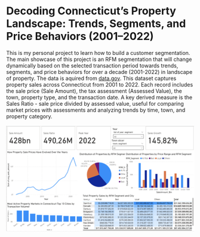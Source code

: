 # Decoding Connecticut’s Property Landscape: Trends, Segments, and Price Behaviors (2001–2022)
This is my personal project to learn how to build a customer segmentation. The main showcase of this project is an RFM segmentation that will change dynamically based on the selected transaction period towards trends, segments, and price behaviors for over a decade (2001-2022) in landscape of property. The data is aquired from [data.gov](https://catalog.data.gov/dataset/real-estate-sales-2001-2018). This dataset captures property sales across Connecticut from 2001 to 2022. Each record includes the sale price (Sale Amount), the tax assessment (Assessed Value), the town, property type, and the transaction date. A key derived measure is the Sales Ratio - sale price divided by assessed value, useful for comparing market prices with assessments and analyzing trends by time, town, and property category. <br><br>
![Preview](https://github.com/Catherinerezi/Connecticut-Property-Landscape-2001-2022/blob/main/assets/property_landscare_dasboard.png)


